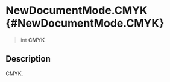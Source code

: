 NewDocumentMode.CMYK {#NewDocumentMode.CMYK}
====================

> int **CMYK**

Description
-----------

CMYK.
